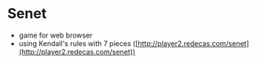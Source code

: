 # Senet

- game for web browser
- using Kendall's rules with 7 pieces ([http://player2.redecas.com/senet](http://player2.redecas.com/senet))
